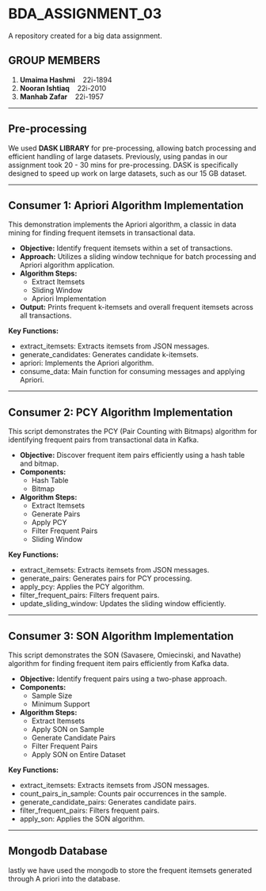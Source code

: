 # BDA_ASSIGNMENT_03

A repository created for a big data assignment.

## GROUP MEMBERS

1. **Umaima Hashmi** &nbsp;&nbsp;&nbsp;22i-1894   
2. **Nooran Ishtiaq** &nbsp;&nbsp;&nbsp;22i-2010   
3. **Manhab Zafar** &nbsp;&nbsp;&nbsp;22i-1957  

---

## Pre-processing

We used **DASK LIBRARY** for pre-processing, allowing batch processing and efficient handling of large datasets. Previously, using pandas in our assignment took 20 - 30 mins for pre-processing. DASK is specifically designed to speed up work on large datasets, such as our 15 GB dataset.

---

## Consumer 1: Apriori Algorithm Implementation

This demonstration implements the Apriori algorithm, a classic in data mining for finding frequent itemsets in transactional data.

- **Objective:** Identify frequent itemsets within a set of transactions.
- **Approach:** Utilizes a sliding window technique for batch processing and Apriori algorithm application.
- **Algorithm Steps:**
  - Extract Itemsets
  - Sliding Window
  - Apriori Implementation
- **Output:** Prints frequent k-itemsets and overall frequent itemsets across all transactions.

**Key Functions:**
- extract_itemsets: Extracts itemsets from JSON messages.
- generate_candidates: Generates candidate k-itemsets.
- apriori: Implements the Apriori algorithm.
- consume_data: Main function for consuming messages and applying Apriori.

---

## Consumer 2: PCY Algorithm Implementation

This script demonstrates the PCY (Pair Counting with Bitmaps) algorithm for identifying frequent pairs from transactional data in Kafka.

- **Objective:** Discover frequent item pairs efficiently using a hash table and bitmap.
- **Components:**
  - Hash Table
  - Bitmap
- **Algorithm Steps:**
  - Extract Itemsets
  - Generate Pairs
  - Apply PCY
  - Filter Frequent Pairs
  - Sliding Window

**Key Functions:**
- extract_itemsets: Extracts itemsets from JSON messages.
- generate_pairs: Generates pairs for PCY processing.
- apply_pcy: Applies the PCY algorithm.
- filter_frequent_pairs: Filters frequent pairs.
- update_sliding_window: Updates the sliding window efficiently.

---

## Consumer 3: SON Algorithm Implementation

This script demonstrates the SON (Savasere, Omiecinski, and Navathe) algorithm for finding frequent item pairs efficiently from Kafka data.

- **Objective:** Identify frequent pairs using a two-phase approach.
- **Components:**
  - Sample Size
  - Minimum Support
- **Algorithm Steps:**
  - Extract Itemsets
  - Apply SON on Sample
  - Generate Candidate Pairs
  - Filter Frequent Pairs
  - Apply SON on Entire Dataset

**Key Functions:**
- extract_itemsets: Extracts itemsets from JSON messages.
- count_pairs_in_sample: Counts pair occurrences in the sample.
- generate_candidate_pairs: Generates candidate pairs.
- filter_frequent_pairs: Filters frequent pairs.
- apply_son: Applies the SON algorithm.

---
## Mongodb Database
lastly we have used the mongodb to store the frequent itemsets generated through A priori into the database.





